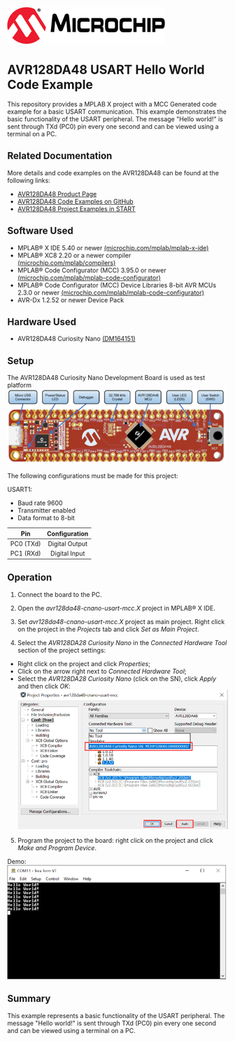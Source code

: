 [![MCHP](images/microchip.png)](https://www.microchip.com)

 # AVR128DA48 USART Hello World Code Example

 This repository provides a MPLAB X project with a MCC Generated code example for a basic USART communication.
 This example demonstrates the basic functionality of the USART peripheral. The message "Hello world!" is sent through TXd (PC0) pin every one second and can be viewed using a terminal on a PC.

## Related Documentation
More details and code examples on the AVR128DA48 can be found at the following links:
- [AVR128DA48 Product Page](https://www.microchip.com/wwwproducts/en/AVR128DA28)
- [AVR128DA48 Code Examples on GitHub](https://github.com/microchip-pic-avr-examples?q=avr128da48)
- [AVR128DA48 Project Examples in START](https://start.atmel.com/#examples/AVR128DA48CuriosityNano)


## Software Used
- MPLAB® X IDE 5.40 or newer [(microchip.com/mplab/mplab-x-ide)](http://www.microchip.com/mplab/mplab-x-ide)
- MPLAB® XC8 2.20 or a newer compiler [(microchip.com/mplab/compilers)](http://www.microchip.com/mplab/compilers)
- MPLAB® Code Configurator (MCC) 3.95.0 or newer [(microchip.com/mplab/mplab-code-configurator)](https://www.microchip.com/mplab/mplab-code-configurator)
- MPLAB® Code Configurator (MCC) Device Libraries 8-bit AVR MCUs 2.3.0 or newer [(microchip.com/mplab/mplab-code-configurator)](https://www.microchip.com/mplab/mplab-code-configurator)
- AVR-Dx 1.2.52 or newer Device Pack


## Hardware Used
- AVR128DA48 Curiosity Nano [(DM164151)](https://www.microchip.com/Developmenttools/ProductDetails/DM164151)

## Setup
The AVR128DA48 Curiosity Nano Development Board is used as test platform
<br><img src="images/AVR128DA48_CNANO_instructions.PNG" width="500">

The following configurations must be made for this project:

USART1:
  - Baud rate 9600
  - Transmitter enabled
  - Data format to 8-bit

|Pin           | Configuration      |
| :----------: | :----------------: |
|PC0 (TXd)     | Digital Output     |
|PC1 (RXd)     | Digital Input      |


## Operation
1. Connect the board to the PC.

2. Open the *avr128da48-cnano-usart-mcc.X* project in MPLAB® X IDE.

3. Set *avr128da48-cnano-usart-mcc.X* project as main project. Right click on the project in the *Projects* tab and click *Set as Main Project*.

4. Select the *AVR128DA28 Curiosity Nano* in the *Connected Hardware Tool* section of the project settings:
  - Right click on the project and click *Properties*;
  - Click on the arrow right next to *Connected Hardware Tool*;
  - Select the *AVR128DA28 Curiosity Nano* (click on the SN), click *Apply* and then click *OK*:
<br><img src="images/Tool-selection.PNG" width="600">


5. Program the project to the board: right click on the project and click *Make and Program Device*.

Demo:
<br><img src="images/Demo.PNG" width="500">

## Summary
This example represents a basic functionality of the USART peripheral. The message "Hello world!" is sent through TXd (PC0) pin every one second and can be viewed using a terminal on a PC.
